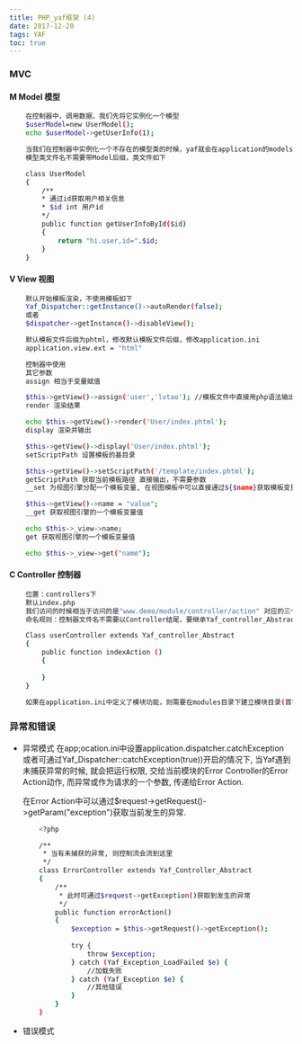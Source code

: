 ```yaml
---
title: PHP_yaf框架 (4)
date: 2017-12-20
tags: YAF
toc: true
---
```


### MVC

#### M Model 模型
```bash
    在控制器中，调用数据，我们先将它实例化一个模型
    $userModel=new UserModel();
    echo $userModel->getUserInfo(1);

    当我们在控制器中实例化一个不存在的模型类的时候，yaf就会在application的models下寻找这个模型类
    模型类文件名不需要带Model后缀，类文件如下

    class UserModel 
    {
        /**
        * 通过id获取用户相关信息
        * $id int 用户id
        */
        public function getUserInfoById($id)
        {
            return "hi.user,id=".$id;
        }
    }
```

<!-- more -->

#### V View 视图
```bash
    默认开始模板渲染，不使用模板如下
    Yaf_Dispatcher::getInstance()->autoRender(false); 
    或者
    $dispatcher->getInstance()->disableView();

    默认模板文件后缀为phtml，修改默认模板文件后缀，修改application.ini
    application.view.ext = "html"

    控制器中使用
    其它参数
    assign 相当于变量赋值

    $this->getView()->assign('user','lvtao'); //模板文件中直接用php语法输出
    render 渲染结果

    echo $this->getView()->render('User/index.phtml');
    display 渲染并输出

    $this->getView()->display('User/index.phtml');
    setScriptPath 设置模板的基目录

    $this->getView()->setScriptPath('/template/index.phtml');
    getScriptPath 获取当前模板路径 直接输出，不需要参数
    __set 为视图引擎分配一个模板变量, 在视图模板中可以直接通过${$name}获取模板变量值

    $this->getView()->name = "value";
    __get 获取视图引擎的一个模板变量值

    echo $this->_view->name;
    get 获取视图引擎的一个模板变量值

    echo $this->_view->get("name");
```

#### C Controller 控制器
```bash
    位置：controllers下
    默认index.php
    我们访问的时候相当于访问的是"www.demo/module/controller/action" 对应的三个index就是模块、控制器、动作
    命名规则：控制器文件名不需要以Controller结尾，要继承Yaf_controller_Abstract抽象类，类名需要以Controller结尾，方法需要以Action结尾 

    Class userController extends Yaf_controller_Abstract
    {
        public function indexAction ()
        {
            
        }
    }

    如果在application.ini中定义了模块功能，则需要在modules目录下建立模块目录(首字母大写)，再建controllers目录
```

### 异常和错误
- 异常模式
    在app;ocation.ini中设置application.dispatcher.catchException
    或者可通过Yaf_Dispatcher::catchException(true))开启的情况下, 当Yaf遇到未捕获异常的时候, 就会把运行权限, 交给当前模块的Error Controller的Error Action动作, 而异常或作为请求的一个参数, 传递给Error Action.

    在Error Action中可以通过$request->getRequest()->getParam("exception")获取当前发生的异常.

    ```bash
        <?php

        /**
         * 当有未捕获的异常, 则控制流会流到这里
         */
        class ErrorController extends Yaf_Controller_Abstract 
        {
            /**
             * 此时可通过$request->getException()获取到发生的异常
             */
            public function errorAction() 
            {
                $exception = $this->getRequest()->getException();
                
                try {
                    throw $exception;
                } catch (Yaf_Exception_LoadFailed $e) {
                    //加载失败
                } catch (Yaf_Exception $e) {
                    //其他错误
                }
            }
        }
    ```
- 错误模式


